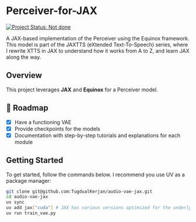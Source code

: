 # Perceiver-for-JAX

[![Project Status: Not done](https://img.shields.io/badge/status-in_progress-orange.svg)](https://tugdual.fr)

A JAX-based implementation of the Perceiver using the Equinox framework. This model is part of the JAXTTS (eXtended Text-To-Speech) series, where I rewrite XTTS in JAX to understand how it works from A to Z, and learn JAX along the way.

## Overview

This project leverages **JAX** and **Equinox** for a Perceiver model.

## 🚙 Roadmap

- [x] Have a functioning VAE
- [x] Provide checkpoints for the models
- [x] Documentation with step-by-step tutorials and explanations for each module

## Getting Started

To get started, follow the commands below. I recommend you use UV as a package manager:

```bash
git clone git@github.com:TugdualKerjan/audio-vae-jax.git
cd audio-vae-jax
uv sync
uv add jax["cuda"] # JAX has various versions optimized for the underlying architecture
uv run train_vae.py
```